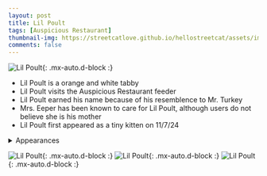 ```yaml
---
layout: post
title: Lil Poult
tags: [Auspicious Restaurant]
thumbnail-img: https://streetcatlove.github.io/hellostreetcat/assets/img/lil_poult.png
comments: false
---
```


![Lil Poult](https://streetcatlove.github.io/hellostreetcat/assets/img/lil_poult.png){: .mx-auto.d-block :}

* Lil Poult is a orange and white tabby
* Lil Poult visits the Auspicious Restaurant feeder
* Lil Poult earned his name because of his resemblence to Mr. Turkey
* Mrs. Eeper has been known to care for Lil Poult, although users do not believe she is his mother
* Lil Poult first appeared as a tiny kitten on 11/7/24

<details>
<summary>Appearances</summary>
<ul>
	<li><a href="https://youtu.be/YDMjJc6xup4?t=13241">11/7/24 16:39</a></li>
	<li><a href="https://youtu.be/85y5sP_62ZE?t=13671">11/7/24 16:46</a></li>
	<li><a href="https://youtu.be/M0adBURbQhU?t=29739">11/8/24 21:13</a></li>
	<li><a href="https://youtu.be/YznMHlfek94?t=20822">11/9/24 18:43</a></li>
	<li><a href="https://youtu.be/efQtSWUbZG8?t=27046">11/17/24 21:21</a></li>
	<li><a href="https://youtu.be/7Z3I2sDNWgU?t=10292">11/22/24 03:47</a></li>
	<li><a href="https://youtu.be/jZPZR1GrloY?t=20546">11/23/24 06:36</a></li>
	<li><a href="https://youtu.be/Nq4ml1X2NO0?t=27140">11/27/24 20:18</a></li>
</ul>
</details>

![Lil Poult](https://streetcatlove.github.io/hellostreetcat/assets/img/lil_poult0.png){: .mx-auto.d-block :}
![Lil Poult](https://streetcatlove.github.io/hellostreetcat/assets/img/lil_poult1.png){: .mx-auto.d-block :}
![Lil Poult](https://streetcatlove.github.io/hellostreetcat/assets/img/lil_poult2.png){: .mx-auto.d-block :}
